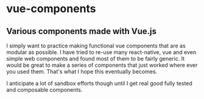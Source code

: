 # vue-components
## Various components made with Vue.js


I simply want to practice making functional vue components that are as modular as possible. 
I have tried to re-use many react-native, vue and even simple web components and found most of them to be fairly generic. It would be great to make a series of components that just worked where ever you used them. 
That's what I hope this eventually becomes.

I anticipate a lot of sandbox efforts though until I get real good fully tested and composable components.
